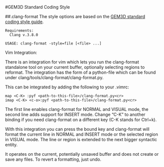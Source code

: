 #GEM3D Standard Coding Style

##.clang-format
The style options are based on the [GEM3D standard coding style guide](https://github.com/GEM3D/basics/blob/master/coding_style/GEM3D_Coding_Standard.pdf).

    Requirements:
      Clang v.3.8.0
    
    USAGE: clang-format -style=file [<file> ...]
    
Vim Integration:

There is an integration for vim which lets you run the clang-format standalone tool on your current buffer, 
optionally selecting regions to reformat. The integration has the form of a python-file which can be found 
under clang/tools/clang-format/clang-format.py.

This can be integrated by adding the following to your .vimrc:

    map <C-K> :pyf <path-to-this-file>/clang-format.py<cr>
    imap <C-K> <c-o>:pyf <path-to-this-file>/clang-format.py<cr>

The first line enables clang-format for NORMAL and VISUAL mode, the second line adds support for INSERT mode. 
Change “C-K” to another binding if you need clang-format on a different key (C-K stands for Ctrl+k).

With this integration you can press the bound key and clang-format will format the current line in NORMAL and 
INSERT mode or the selected region in VISUAL mode. The line or region is extended to the next bigger syntactic entity.

It operates on the current, potentially unsaved buffer and does not create or save any files. To revert a formatting, 
just undo.